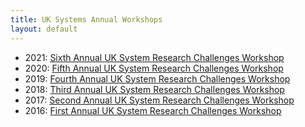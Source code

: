 ```yaml
---
title: UK Systems Annual Workshops
layout: default
---
```


- 2021: [Sixth Annual UK System Research Challenges Workshop](2021)
- 2020: [Fifth Annual UK System Research Challenges Workshop](2020)
- 2019: [Fourth Annual UK System Research Challenges Workshop](2019)
- 2018: [Third Annual UK System Research Challenges Workshop](2018)
- 2017: [Second Annual UK System Research Challenges Workshop](2017)
- 2016: [First Annual UK System Research Challenges Workshop](2016)
